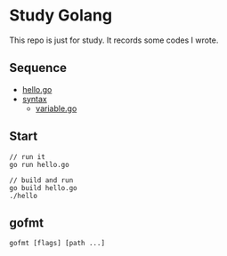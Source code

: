 # Study Golang

This repo is just for study. It records some codes I wrote.

## Sequence
- [hello.go](/hello.go)
- [syntax](/syntax)
    - [variable.go](/syntax/variable.go)


## Start
```
// run it
go run hello.go

// build and run
go build hello.go
./hello

```

## gofmt
```
gofmt [flags] [path ...]
```
